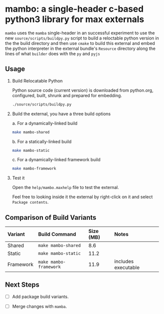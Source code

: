 # mambo: a single-header c-based python3 library for max externals

`mambo` uses the `mamba` single-header in an successful experiment to use the new `source/scripts/buildpy.py` script to build a reloctable python version in the the build directory and then use `cmake` to build this external and embed the python interpreter in the external bundle's `Resource` directory along the lines of what `builder` does with the `py` and `pyjs`

## Usage

1. Build Relocatable Python

    Python source code (current version) is downloaded from python.org, configured, built, shrunk and prepared for embedding.

    ```sh
    ./source/scripts/buildpy.py
    ```

2. Build the external, you have a three build options

    a. For a dynamically-linked build

    ```sh
    make mambo-shared
    ```

    b. For a statically-linked build

    ```sh
    make mambo-static
    ```

    c. For a dynamically-linked framework build

    ```sh
    make mambo-framework
    ```

3. Test it

    Open the `help/mambo.maxhelp` file to test the external.

    Feel free to looking inside it the external by right-click on it and select `Package contents`.

## Comparison of Build Variants

| Variant   | Build Command          | Size (MB) | Notes               |
| :-------- | :--------------------- | :-------- | :------------------ |
| Shared    | `make mambo-shared`    | 8.6       |                     |
| Static    | `make mambo-static`    | 11.2      |                     |
| Framework | `make mambo-framework` | 11.9      | includes executable |

## Next Steps

- [ ] Add package build variants.

- [ ] Merge changes with `mamba`.
